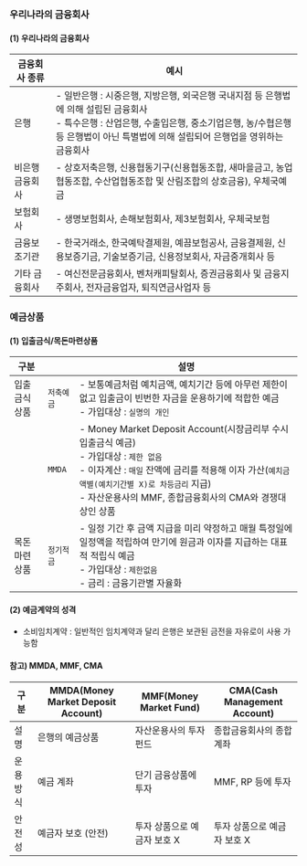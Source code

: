 
### 우리나라의 금융회사
#### (1) 우리나라의 금융회사

| 금융회사 종류  | 예시                                                                                                                              |
| -------- | ------------------------------------------------------------------------------------------------------------------------------- |
| 은행       | - 일반은행 : 시중은행, 지방은행, 외국은행 국내지점 등 은행법에 의해 설립된 금융회사<br>- 특수은행 : 산업은행, 수출입은행, 중소기업은행, 농/수협은행 등 은행법이 아닌 특별법에 의해 설립되어 은행업을 영위하는 금융회사 |
| 비은행 금융회사 | - 상호저축은행, 신용협동기구(신용협동조합, 새마을금고, 농업협동조합, 수산업협동조합 및 산림조합의 상호금융), 우체국예금                                                            |
| 보험회사     | - 생명보험회사, 손해보험회사, 제3보험회사, 우체국보험                                                                                                 |
| 금융보조기관   | - 한국거래소, 한국예탁결제원, 예끔보험공사, 금융결제원, 신용보증기금, 기술보증기금, 신용정보회사, 자금중개회사 등                                                               |
| 기타 금융회사  | - 여신전문금융회사, 벤처캐피탈회사, 증권금융회사 및 금융지주회사, 전자금융업자, 퇴직연금사업자 등                                                                         |

### 예금상품
#### (1) 입출금식/목돈마련상품

| 구분     |        | 설명                                                                                                                                                                       |
| ------ | ------ | ------------------------------------------------------------------------------------------------------------------------------------------------------------------------ |
| 입출금식상품 | `저축예금` | - 보통예금처럼 예치금액, 예치기간 등에 아무런 제한이 없고 입출금이 빈번한 자금을 운용하기에 적합한 예금<br>- 가입대상 : `실명의 개인`                                                                                         |
|        | `MMDA` | - Money Market Deposit Account(시장금리부 수시입출금식 예금)<br>- 가입대상 : `제한 없음`<br>- 이자계산 : `매일` 잔액에 금리를 적용해 이자 가산(`예치금액별(예치기간별 X)로 차등금리` 지급)<br>- 자산운용사의 MMF, 종합금융회사의 CMA와 경쟁대상인 상품 |
| 목돈마련상품 | `정기적금` | - 일정 기간 후 금액 지급을 미리 약정하고 매월 특정일에 일정액을 적립하여 만기에 원금과 이자를 지급하는 대표적 적립식 예금<br>- 가입대상 : `제한없음`<br>- 금리 : 금융기관별 자율화                                                            |

#### (2) 예금계약의 성격
- 소비임치계약 : 일반적인 임치계약과 달리 은행은 보관된 금전을 자유로이 사용 가능함

#### 참고) MMDA, MMF, CMA

| 구분    | MMDA(Money Market Deposit Account) | MMF(Money Market Fund) | CMA(Cash Management Account) |
| ----- | ---------------------------------- | ---------------------- | ---------------------------- |
| 설명    | 은행의 예금상품                           | 자산운용사의 투자 펀드           | 종합금융회사의 종합계좌                 |
| 운용 방식 | 예금 계좌                              | 단기 금융상품에 투자            | MMF, RP 등에 투자                |
| 안전성   | 예금자 보호 (안전)                        | 투자 상품으로 예금자 보호 X       | 투자 상품으로 예금자 보호 X             |
